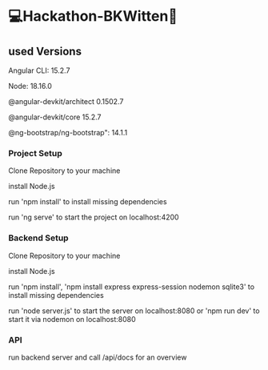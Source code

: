 # 💻Hackathon-BKWitten🚀



## used Versions

  Angular CLI: 15.2.7
  
  Node: 18.16.0
  
  @angular-devkit/architect    0.1502.7 
  
  @angular-devkit/core         15.2.7
  
  @ng-bootstrap/ng-bootstrap": 14.1.1

### Project Setup

  Clone Repository to your machine
  
  install Node.js
  
  run 'npm install' to install missing dependencies

  run 'ng serve' to start the project on localhost:4200

  ### Backend Setup

  Clone Repository to your machine

  install Node.js

  run 'npm install', 'npm install express express-session nodemon sqlite3' to install missing dependencies

  run 'node server.js' to start the server on localhost:8080
  or 'npm run dev' to start it via nodemon on localhost:8080

  ### API 

  run backend server and call /api/docs for an overview

  